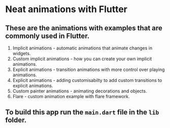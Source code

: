 # Neat animations with Flutter

## These are the animations with examples that are commonly used in Flutter. 

 1. Implicit animations - automatic animations that animate changes in
   widgets.
 2. Custom implicit animations - how you can create your own implicit
    animations.
 3. Explicit animations - transition animations with more control over
    playing animations.
 4. Explicit animations - adding customisabilty to add custom
    transitions to explicit animations.
 5. Custom painter animations - animating decorations and objects.
 6. Flare - custom animation example with flare framework.

## To build this app run the `main.dart` file in the `lib` folder.